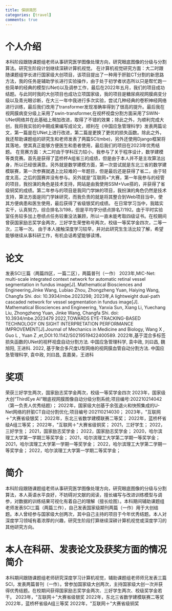 ```yaml
---
title: 保研简历
categories: [travel]
comments: true
---
```


# 个人介绍
本科阶段跟随课题组老师从事研究医学图像处理方向，研究眼底图像的分级与分割算法。研究生阶段计划继续深耕计算机视觉。
在计算机视觉研究方面：大二时跟随课题组学长进行国家级大创项目，该项目提出了一种用于肝脏CT分割的新思路方法，我的任务是辅助学长进行实验操作，由于处于初学者状态所以只是帮忙跑一些简单的经典的模型(UNet)以及调参工作，最后在2022年五月，我们的项目成功结题。与此同时我的大创项目也成功立项国家级，我的项目是糖尿病视网膜病变分级以及青光眼诊断，在大三一年中我进行多次实验，尝试几种经典的卷积神经网络进行训练，最后我们改用了transformer发现准确率得到了很高的提升。最后我在视网膜病变分级上采用了swin-transformer,在视杯视盘分割方面采用了SWIN-UNet网络并在此基础上稍加改进，取得了不错的效果；除此之外，为顺利完成大创，我将我实验的中期成果编写成论文，顺利在《中国应急管理科学》发表两篇论文，第一篇是在UNet上进行改进，第二篇是更换了更优的损失函数。除此之外，我还帮助课题组的研究生和老师发表了两篇SCI(mbe)，另外还使用Django框架将其落地，使其真正能够方便医生和患者使用，最后我们的项目在2023年优秀结题。
在竞赛方面：大二时由于学科压力较小，我参与了关于程序设计，数学建模等类竞赛。首先是获得了蓝桥杯A组省三的成绩，但是由于本人并不是主攻算法出身，所以已经很满意。另外就是数学建模方面，第一次尝试就是东北三省的数学建模联赛，第一次参赛就遇上比较难的一年题目，但是最后还是获得了省二，由于轻度太高，之后的国赛并没有参与。另外就是“互联网+”大赛，第一年我参与的经管的项目，我扮演的角色是技术支持，网站是由我使用SSM+Vue搭的，并获得了省级铜奖的成绩。第二年参与的项目是我同门学妹的项目，我扮演的角色仍然是技术支持，算法方面是同门学妹研究，而我负责的就是将其整合到Web项目当中，使其方便病患和医生使用，最后获得了省级银奖的成绩。
在日常学习当中，我踏实实干，认真努力，综合排名3/198，但是平均学分绩点排名7/192。由于平时实验室任务较多加上卷绩点任务较重没法兼顾，所以一直未能考取四级证书。在校期间曾获国家励志奖学金两次，三好学生荣誉称号两次，校级一等奖学金四次，二等一次，三等一次。
由于本人接触深度学习较早，并对此研究生生活比较了解，希望能够继续从事科研工作，有机会话希望能够读博。
# 论文
发表SCI三篇（两篇四区，一篇二区），两篇普刊（一作）
2023年,MIC-Net: multi-scale integrated context network for automatic retinal vessel segmentation in fundus image[J]. Mathematical Biosciences and Engineering,Jinke Wang, Lubiao Zhou, Zhongzheng Yuan, Haiying Wang, Changfa Shi. doi: 10.3934/mbe.2023298;
2023年,A lightweight dual-path cascaded network for vessel segmentation in fundus image[J]. Mathematical Biosciences and Engineering, Yanxia Sun, Xiang Li, Yuechang Liu, Zhongzheng Yuan, Jinke Wang, Changfa Shi. doi: 10.3934/mbe.2023479
2022,TOWARDS EYE-TRACKING-BASED TECHNOLOGY ON SIGHT INTERPRETATION PERFORMANCE IMPROVEMENT[J].Journal of Mechanics in Medicine and Biology, Wang X , Guo L , Yuan Z ,et,DOI:10.1142/S0219519422400589.
2022年,基于混合多标签损失函数的UNet的视杯视盘自动分割方法. 中国应急管理科学, 袁中政, 刘曰昌, 魏旭阳, 王进科. 
2022, 基于聚合多尺度U型网络的视网膜血管自动分割方法. 中国应急管理科学, 袁中政, 刘曰昌, 袁嘉昊，王进科
# 奖项
荣获三好学生两次，国家励志奖学金两次，校级一等奖学金四次
2023年，国家级大创“ThirdEye AI”眼底视网膜图像自动分级分割系统;项目编号:202210214042（第一负责人优秀结题）；
2022年，国家级大创基于余弦退火和快照集成的U-Net网络的肝脏CT自动分割优化;项目编号:202110214030；
2023年，"互联网＋"大赛省级银奖；
2022年，东北三省数学建模联赛二等奖；
2022年，蓝桥杯省级A组三等奖；
2022年，"互联网＋"大赛省级铜奖；
2021，三好学生；
2022，三好学生；
2021，国家励志奖学金；
2022，国家励志奖学金；
2020，哈尔滨理工大学第一学期三等奖学金；
2021，哈尔滨理工大学第二学期一等奖学金；
2021，哈尔滨理工大学第一学期一等奖学金；
2022，哈尔滨理工大学第二学期一等奖学金；
2022，哈尔滨理工大学第一学期二等奖学金；

# 简介
本科阶段跟随课题组老师从事研究医学图像处理方向，研究眼底图像的分级与分割算法，本人英语水平良好，不妨碍对文献的阅读，擅长编写与改进训练模型与调参，对数据的训练结果可视化有着自己的理解（擅长绘图）。本科期间辅助课题组老师发表SCI三篇（两篇三作），自己发表国家级期刊两篇（一作）用于大创结题。本人曾经参与国家级大创两次，其中自己主持的项目于今年优秀结题。本人对深度学习领域有着浓厚的兴趣，研究生阶段打算继续深耕计算机视觉或深度学习的其他研究方向。

# 本人在科研、发表论文及获奖方面的情况简介
本科期间跟随课题组老师研究深度学习计算机视觉，辅助课题组老师师兄发表三篇SCI，发表两篇普刊（一作）。曾参加国家级大创两次，主持国家级大创一次并获得优秀结题。在校期间获得国家励志奖学金两次、三好学生两次、校级奖学金若干。
2023年，"互联网＋"大赛省级银奖
2022年，东北三省数学建模联赛二等奖
2022年，蓝桥杯省级A组三等奖
2022年，"互联网＋"大赛省级铜奖